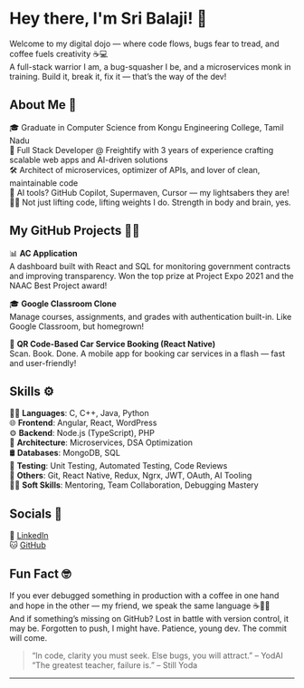 # Hey there, I'm Sri Balaji! 👋  
Welcome to my digital dojo — where code flows, bugs fear to tread, and coffee fuels creativity ☕💻  
A full-stack warrior I am, a bug-squasher I be, and a microservices monk in training. Build it, break it, fix it — that’s the way of the dev!  

## About Me 🚀  
🎓 Graduate in Computer Science from Kongu Engineering College, Tamil Nadu  
💼 Full Stack Developer @ Freightify with 3 years of experience crafting scalable web apps and AI-driven solutions  
🛠 Architect of microservices, optimizer of APIs, and lover of clean, maintainable code  
🤖 AI tools? GitHub Copilot, Supermaven, Cursor — my lightsabers they are!  
🏋️‍♂️ Not just lifting code, lifting weights I do. Strength in body and brain, yes.  

## My GitHub Projects 👨‍💻  
📊 **AC Application**  
A dashboard built with React and SQL for monitoring government contracts and improving transparency. Won the top prize at Project Expo 2021 and the NAAC Best Project award!

🎓 **Google Classroom Clone**  
Manage courses, assignments, and grades with authentication built-in. Like Google Classroom, but homegrown!

🚗 **QR Code-Based Car Service Booking (React Native)**  
Scan. Book. Done. A mobile app for booking car services in a flash — fast and user-friendly!

## Skills ⚙️  
🧑‍💻 **Languages**: C, C++, Java, Python  
🌐 **Frontend**: Angular, React, WordPress  
⚙️ **Backend**: Node.js (TypeScript), PHP  
🧠 **Architecture**: Microservices, DSA Optimization  
🛢 **Databases**: MongoDB, SQL  
🧪 **Testing**: Unit Testing, Automated Testing, Code Reviews  
🚀 **Others**: Git, React Native, Redux, Ngrx, JWT, OAuth, AI Tooling  
🧘‍♂️ **Soft Skills**: Mentoring, Team Collaboration, Debugging Mastery  

## Socials 👥  
🔗 [LinkedIn](https://www.linkedin.com/in/sribalaji-muruganandham-8b4b03220/)  
🐱 [GitHub](https://github.com/sribalajimuruganandham)  

## Fun Fact 🤓  
If you ever debugged something in production with a coffee in one hand and hope in the other — my friend, we speak the same language ☕👨‍💻  
And if something’s missing on GitHub? Lost in battle with version control, it may be. Forgotten to push, I might have. Patience, young dev. The commit will come.  

> “In code, clarity you must seek. Else bugs, you will attract.” – YodAI  
> “The greatest teacher, failure is.” – Still Yoda  

---
